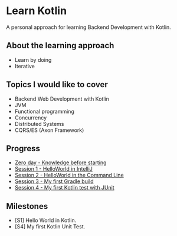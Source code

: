 # Learn Kotlin

A personal approach for learning Backend Development with Kotlin.

## About the learning approach

- Learn by doing
- Iterative

## Topics I would like to cover

- Backend Web Development with Kotlin
- JVM
- Functional programming
- Concurrency
- Distributed Systems
- CQRS/ES (Axon Framework)

## Progress

- [Zero day - Knowledge before starting](doc/progress/00.md)
- [Session 1 - HelloWorld in IntelliJ](doc/progress/01.md)
- [Session 2 - HelloWorld in the Command Line](doc/progress/02.md)
- [Session 3 - My first Gradle build](doc/progress/03.md)
- [Session 4 - My first Kotlin test with JUnit](doc/progress/04.md)

## Milestones

- [S1] Hello World in Kotlin.
- [S4] My first Kotlin Unit Test.


